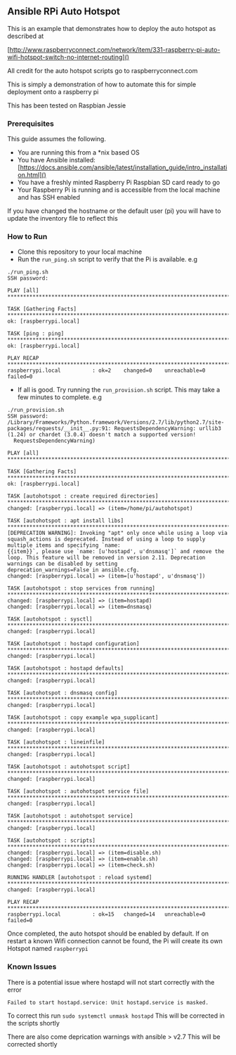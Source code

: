 ## Ansible RPi Auto Hotspot 

This is an example that demonstrates how to deploy the auto hotspot as described at 

[http://www.raspberryconnect.com/network/item/331-raspberry-pi-auto-wifi-hotspot-switch-no-internet-routing]()

All credit for the auto hotspot scripts go to raspberryconnect.com

This is simply a demonstration of how to automate this for simple deployment onto a raspberry pi

This has been tested on Raspbian Jessie

### Prerequisites 
This guide assumes the following. 

- You are running this from a *nix based OS
- You have Ansible installed: [https://docs.ansible.com/ansible/latest/installation_guide/intro_installation.html]()
- You have a freshly minted Raspberry Pi Raspbian SD card ready to go
- Your Raspberry Pi is running and is accessible from the local machine and has SSH enabled

If you have changed the hostname or the default user (pi) you will have to update the inventory file to reflect this

### How to Run

- Clone this repository to your local machine
- Run the `run_ping.sh` script to verify that the Pi is available. e.g

```
./run_ping.sh 
SSH password: 

PLAY [all] *************************************************************************************************************

TASK [Gathering Facts] *************************************************************************************************
ok: [raspberrypi.local]

TASK [ping : ping] *****************************************************************************************************
ok: [raspberrypi.local]

PLAY RECAP *************************************************************************************************************
raspberrypi.local          : ok=2    changed=0    unreachable=0    failed=0 

```
- If all is good. Try running the `run_provision.sh` script. This may take a few minutes to complete. e.g 

```
./run_provision.sh 
SSH password: 
/Library/Frameworks/Python.framework/Versions/2.7/lib/python2.7/site-packages/requests/__init__.py:91: RequestsDependencyWarning: urllib3 (1.24) or chardet (3.0.4) doesn't match a supported version!
  RequestsDependencyWarning)

PLAY [all] *******************************************************************************************************************************************************************

TASK [Gathering Facts] *******************************************************************************************************************************************************
ok: [raspberrypi.local]

TASK [autohotspot : create required directories] *****************************************************************************************************************************
changed: [raspberrypi.local] => (item=/home/pi/autohotspot)

TASK [autohotspot : apt install libs] ****************************************************************************************************************************************
[DEPRECATION WARNING]: Invoking "apt" only once while using a loop via squash_actions is deprecated. Instead of using a loop to supply multiple items and specifying `name: 
{{item}}`, please use `name: [u'hostapd', u'dnsmasq']` and remove the loop. This feature will be removed in version 2.11. Deprecation warnings can be disabled by setting 
deprecation_warnings=False in ansible.cfg.
changed: [raspberrypi.local] => (item=[u'hostapd', u'dnsmasq'])

TASK [autohotspot : stop services from running] ******************************************************************************************************************************
changed: [raspberrypi.local] => (item=hostapd)
changed: [raspberrypi.local] => (item=dnsmasq)

TASK [autohotspot : sysctl] **************************************************************************************************************************************************
changed: [raspberrypi.local]

TASK [autohotspot : hostapd configuration] ***********************************************************************************************************************************
changed: [raspberrypi.local]

TASK [autohotspot : hostapd defaults] ****************************************************************************************************************************************
changed: [raspberrypi.local]

TASK [autohotspot : dnsmasq config] ******************************************************************************************************************************************
changed: [raspberrypi.local]

TASK [autohotspot : copy example wpa_supplicant] *****************************************************************************************************************************
changed: [raspberrypi.local]

TASK [autohotspot : lineinfile] **********************************************************************************************************************************************
changed: [raspberrypi.local]

TASK [autohotspot : autohotspot script] **************************************************************************************************************************************
changed: [raspberrypi.local]

TASK [autohotspot : autohotspot service file] ********************************************************************************************************************************
changed: [raspberrypi.local]

TASK [autohotspot : autohotspot service] *************************************************************************************************************************************
changed: [raspberrypi.local]

TASK [autohotspot : scripts] *************************************************************************************************************************************************
changed: [raspberrypi.local] => (item=disable.sh)
changed: [raspberrypi.local] => (item=enable.sh)
changed: [raspberrypi.local] => (item=check.sh)

RUNNING HANDLER [autohotspot : reload systemd] *******************************************************************************************************************************
changed: [raspberrypi.local]

PLAY RECAP *******************************************************************************************************************************************************************
raspberrypi.local          : ok=15   changed=14   unreachable=0    failed=0 
```

Once completed, the auto hotspot should be enabled by default. If on restart a known Wifi connection cannot be found, the Pi will create its own Hotspot named `raspberrypi`

### Known Issues

There is a potential issue where hostapd will not start correctly with the error

```
Failed to start hostapd.service: Unit hostapd.service is masked.
```

To correct this run `sudo systemctl unmask hostapd` 
This will be corrected in the scripts shortly


There are also come deprication warnings with ansible > v2.7 
This will be corrected shortly






